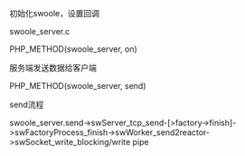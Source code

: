 初始化swoole，设置回调

swoole\_server.c

PHP\_METHOD\(swoole\_server, on\)

服务端发送数据给客户端

PHP\_METHOD\(swoole\_server, send\)

send流程

swoole\_server.send-&gt;swServer\_tcp\_send-\[&gt;factory-&gt;finish\]-&gt;swFactoryProcess\_finish-&gt;swWorker\_send2reactor-&gt;swSocket\_write\_blocking/write pipe

